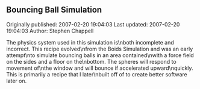 ## Bouncing Ball Simulation 
Originally published: 2007-02-20 19:04:03 
Last updated: 2007-02-20 19:04:03 
Author: Stephen Chappell 
 
The physics system used in this simulation is\nboth incomplete and incorrect. This recipe evolved\nfrom the Boids Simulation and was an early attempt\nto simulate bouncing balls in an area contained\nwith a force field on the sides and a floor on the\nbottom. The spheres will respond to movement of\nthe window and will bounce if accelerated upward\nquickly. This is primarily a recipe that I later\nbuilt off of to create better software later on.
